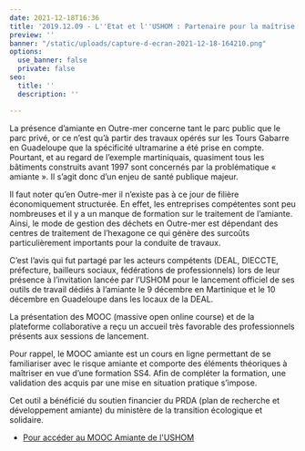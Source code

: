 ```yaml
---
date: 2021-12-18T16:36
title: '2019.12.09 - L''Etat et l''USHOM : Partenaire pour la maîtrise du risque amiante'
preview: ''
banner: "/static/uploads/capture-d-ecran-2021-12-18-164210.png"
options:
  use_banner: false
  private: false
seo:
  title: ''
  description: ''

---
```

La présence d’amiante en Outre-mer concerne tant le parc public que le parc privé, or ce n’est qu’à partir des travaux opérés sur les Tours Gabarre en Guadeloupe que la spécificité ultramarine a été prise en compte. Pourtant, et au regard de l’exemple martiniquais, quasiment tous les bâtiments construits avant 1997 sont concernés par la problématique « amiante ». Il s’agit donc d’un enjeu de santé publique majeur.

Il faut noter qu’en Outre-mer il n’existe pas à ce jour de filière économiquement structurée. En effet, les entreprises compétentes sont peu nombreuses et il y a un manque de formation sur le traitement de l’amiante. Ainsi, le mode de gestion des déchets en Outre-mer est dépendant des centres de traitement de l’hexagone ce qui génère des surcoûts particulièrement importants pour la conduite de travaux.

C’est l’avis qui fut partagé par les acteurs compétents (DEAL, DIECCTE, préfecture, bailleurs sociaux, fédérations de professionnels) lors de leur présence à l’invitation lancée par l’USHOM pour le lancement officiel de ses outils de travail dédiés à l’amiante le 9 décembre en Martinique et le 10 décembre en Guadeloupe dans les locaux de la DEAL.

La présentation des MOOC (massive open online course) et de la plateforme collaborative a reçu un accueil très favorable des professionnels présents aux sessions de lancement.

Pour rappel, le MOOC amiante est un cours en ligne permettant de se familiariser avec le risque amiante et comporte des éléments théoriques à maîtriser en vue d’une formation SS4. Afin de compléter la formation, une validation des acquis par une mise en situation pratique s’impose. 

Cet outil a bénéficié du soutien financier du PRDA (plan de recherche et développement amiante) du ministère de la transition écologique et solidaire.

* [Pour accéder au MOOC Amiante de l'USHOM ](https://moocamiante.ushom.fr/)